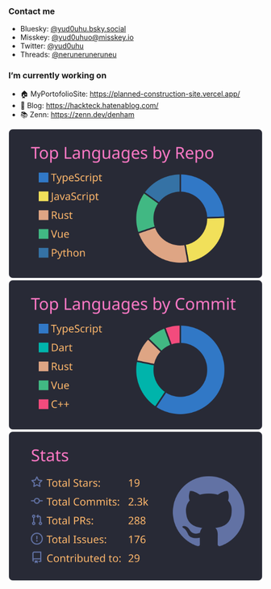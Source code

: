 ### Contact me
- Bluesky: <a href="http://yud0uhu.bsky.social">@yud0uhu.bsky.social</a>
- Misskey: <a href="http://yud0uhuo@misskey.io">@yud0uhuo@misskey.io</a>
- Twitter: <a href="https://twitter.com/yud0uhu">@yud0uhu</a>
- Threads: <a href="https://www.threads.net/@neruneruneruneu">@neruneruneruneu</a>

### I’m currently working on
- 🏠 MyPortofolioSite: https://planned-construction-site.vercel.app/  
- 📒 Blog: https://hackteck.hatenablog.com/  
- 📚 Zenn: https://zenn.dev/denham 

<!--
**yud0uhu/yud0uhu** is a ✨ _special_ ✨ repository because its `README.md` (this file) appears on your GitHub profile.

Here are some ideas to get you started:

- 🔭 I’m currently working on ...
- 🌱 I’m currently learning ...
- 👯 I’m looking to collaborate on ...
- 🤔 I’m looking for help with ...
- 💬 Ask me about ...
- 📫 How to reach me: ...
- 😄 Pronouns: ...
- ⚡ Fun fact: ...
-->
[![](https://raw.githubusercontent.com/yud0uhu/yud0uhu/main/profile-summary-card-output/dracula/1-repos-per-language.svg)](https://github.com/vn7n24fzkq/github-profile-summary-cards)
[![](https://raw.githubusercontent.com/yud0uhu/yud0uhu/main/profile-summary-card-output/dracula/2-most-commit-language.svg)](https://github.com/vn7n24fzkq/github-profile-summary-cards)
[![](https://raw.githubusercontent.com/yud0uhu/yud0uhu/main/profile-summary-card-output/dracula/3-stats.svg)](https://github.com/vn7n24fzkq/github-profile-summary-cards)

